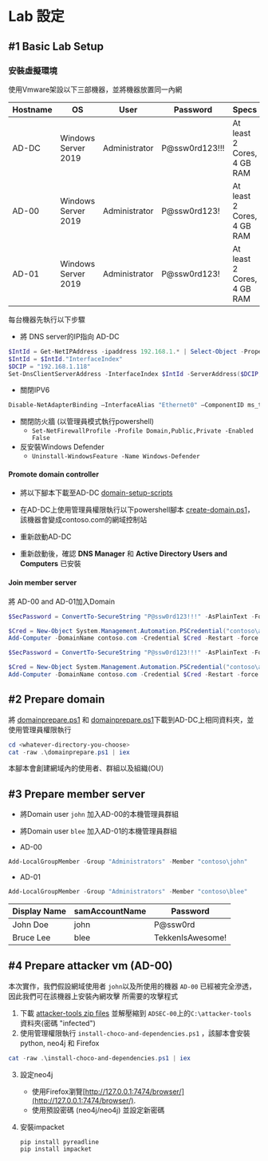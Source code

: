# Lab 設定

## #1 Basic Lab Setup 


### 安裝虛擬環境

使用Vmware架設以下三部機器，並將機器放置同一內網

| Hostname        | OS          | User  | Password |	Specs
| ------------- |-------------| -----|-----|-----|
|AD-DC|	Windows Server 2019	|Administrator|	P@ssw0rd123!!!|	At least 2 Cores, 4 GB RAM
|AD-00	|Windows Server 2019|	Administrator|	P@ssw0rd123!| At least 2 Cores, 4 GB RAM
|AD-01|	Windows Server 2019|	Administrator|	P@ssw0rd123! |At least 2 Cores, 4 GB RAM


每台機器先執行以下步驟

- 將 DNS server的IP指向 AD-DC

```powershell
$IntId = Get-NetIPAddress -ipaddress 192.168.1.* | Select-Object -Property InterfaceIndex
$IntId = $IntId."InterfaceIndex"
$DCIP = "192.168.1.118"
Set-DnsClientServerAddress -InterfaceIndex $IntId -ServerAddress($DCIP,"8.8.8.8")
```

- 關閉IPV6
```powershell
Disable-NetAdapterBinding –InterfaceAlias "Ethernet0" –ComponentID ms_tcpip6
```

- 關閉防火牆 (以管理員模式執行powershell)
   - `Set-NetFirewallProfile -Profile Domain,Public,Private -Enabled False`
- 反安裝Windows Defender
   - `Uninstall-WindowsFeature -Name Windows-Defender`

#### Promote domain controller

- 將以下腳本下載至AD-DC [domain-setup-scripts](../lab-setup/domain-setup-scripts) 
- 在AD-DC上使用管理員權限執行以下powershell腳本 [create-domain.ps1](../lab-setup/domain-setup-scripts/create-domain.ps1)，該機器會變成contoso.com的網域控制站 
- 重新啟動AD-DC

- 重新啟動後，確認 **DNS Manager** 和 **Active Directory Users and Computers** 已安裝


#### Join member server

將 AD-00 and AD-01加入Domain

```powershell
$SecPassword = ConvertTo-SecureString "P@ssw0rd123!!!" -AsPlainText -Force

$Cred = New-Object System.Management.Automation.PSCredential("contoso\administrator",$SecPassword)
Add-Computer -DomainName contoso.com -Credential $Cred -Restart -force -newname AD-00
```

```powershell
$SecPassword = ConvertTo-SecureString "P@ssw0rd123!!!" -AsPlainText -Force

$Cred = New-Object System.Management.Automation.PSCredential("contoso\administrator",$SecPassword)
Add-Computer -DomainName contoso.com -Credential $Cred -Restart -force -newname AD-00
```


## #2 Prepare domain

將 [domainprepare.ps1](../lab-setup/domain-setup-scripts/domainprepare.ps1) 和 [domainprepare.ps1](../lab-setup/domain-setup-scripts/domainprepare.ps1)下載到AD-DC上相同資料夾，並使用管理員權限執行

```powershell
cd <whatever-directory-you-choose>
cat -raw .\domainprepare.ps1 | iex
```

本腳本會創建網域內的使用者、群組以及組織(OU)

## #3 Prepare member server

- 將Domain user `john` 加入AD-00的本機管理員群組 
- 將Domain user `blee` 加入AD-01的本機管理員群組 

- AD-00
```powershell
Add-LocalGroupMember -Group "Administrators" -Member "contoso\john"
```
- AD-01
```powershell
Add-LocalGroupMember -Group "Administrators" -Member "contoso\blee"
```


| Display Name        | samAccountName | Password |	
| ------------- |-------------| -----|
|John Doe|john|P@ssw0rd|
|Bruce Lee|blee|TekkenIsAwesome!|

## #4 Prepare attacker vm (AD-00)
 
 本次實作，我們假設網域使用者 `john`以及所使用的機器 `AD-00` 已經被完全滲透，因此我們可在該機器上安裝內網攻擊
所需要的攻擊程式

1.	下載 [attacker-tools zip files](../exercises/attacker-tools) 並解壓縮到 `ADSEC-00`上的`C:\attacker-tools`   資料夾(密碼 "infected")
2.	使用管理權限執行 `install-choco-and-dependencies.ps1` ，該腳本會安裝 python, neo4j 和 Firefox

   ```powershell
   cat -raw .\install-choco-and-dependencies.ps1 | iex
   ```

3. 設定neo4j
   - 使用Firefox瀏覽[http://127.0.0.1:7474/browser/](http://127.0.0.1:7474/browser/). 
   - 使用預設密碼 (neo4j/neo4j) 並設定新密碼

4. 安裝impacket
   ```
   pip install pyreadline
   pip install impacket
   ```